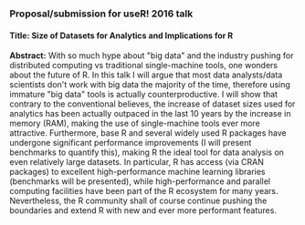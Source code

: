 ### Proposal/submission for useR! 2016 talk

#### Title: Size of Datasets for Analytics and Implications for R

**Abstract:** With so much hype about "big data" and the industry pushing for distributed computing 
vs traditional single-machine tools, one wonders about the future of R. In this talk I will argue that
most data analysts/data scientists don't work with big data the majority of the time, therefore using 
immature "big data" tools is actually counterproductive. I will show that contrary to the conventional
believes, the increase of dataset sizes used for analytics has been actually outpaced in the last 10 years
by the increase in memory (RAM), making the use of single-machine tools ever more attractive.
Furthermore, base R and several widely used R packages have undergone significant performance improvements 
(I will present benchmarks to quantify this), making R the ideal tool for data analysis on even relatively 
large datasets. In particular, R has access (via CRAN packages) to excellent high-performance machine 
learning libraries (benchmarks will be presented), while high-performance and parallel computing facilities 
have been part of the R ecosystem for many years. Nevertheless, the R community shall of course continue 
pushing the boundaries and extend R with new and ever more performant features.


